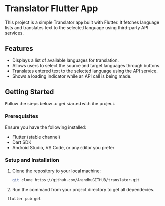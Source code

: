 # Translator Flutter App

This project is a simple Translator app built with Flutter. It fetches language lists and translates text to the selected language using third-party API services.

## Features

- Displays a list of available languages for translation.
- Allows users to select the source and target languages through buttons.
- Translates entered text to the selected language using the API service.
- Shows a loading indicator while an API call is being made.

## Getting Started

Follow the steps below to get started with the project.

### Prerequisites

Ensure you have the following installed:

- Flutter (stable channel)
- Dart SDK
- Android Studio, VS Code, or any editor you prefer

### Setup and Installation

1. Clone the repository to your local machine:
   ```bash
   git clone https://github.com/AnandhuGITHUB/translator.git
   ```
2. Run the command from your project directory to get all dependecies.
  ```bash
   flutter pub get
   ```
